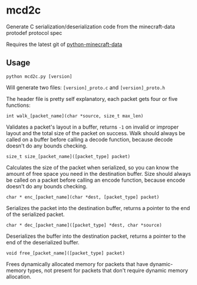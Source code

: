 # mcd2c

Generate C serialization/deserialization code from the minecraft-data protodef protocol spec

Requires the latest git of [python-minecraft-data](https://github.com/SpockBotMC/python-minecraft-data)

## Usage

`python mcd2c.py [version]`

Will generate two files: `[version]_proto.c` and `[version]_proto.h`

The header file is pretty self explanatory, each packet gets four or five functions:

`int walk_[packet_name](char *source, size_t max_len)`

Validates a packet's layout in a buffer, returns `-1` on invalid or improper layout and the total size of the packet on success. Walk should always be called on a buffer before calling a decode function, because decode doesn't do any bounds checking.

`size_t size_[packet_name]([packet_type] packet)`

Calculates the size of the packet when serialized, so you can know the amount of free space you need in the destination buffer. Size should always be called on a packet before calling an encode function, because encode doesn't do any bounds checking.

`char * enc_[packet_name](char *dest, [packet_type] packet)`

Serializes the packet into the destination buffer, returns a pointer to the end of the serialized packet.

`char * dec_[packet_name]([packet_type] *dest, char *source)`

Deserializes the buffer into the destination packet, returns a pointer to the end of the deserialized buffer.

`void free_[packet_name]([packet_type] packet)`

Frees dynamically allocated memory for packets that have dynamic-memory types, not present for packets that don't require dynamic memory allocation.
